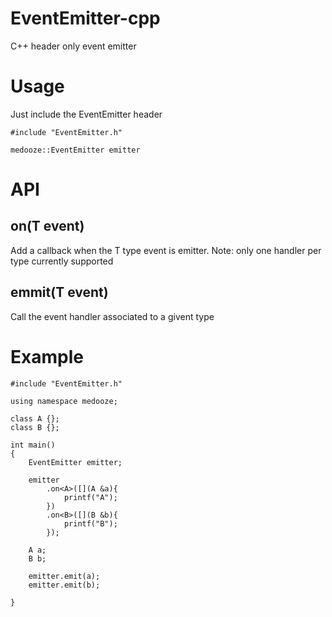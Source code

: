 # EventEmitter-cpp
C++ header only event emitter

# Usage

Just include the EventEmitter header

```
#include "EventEmitter.h"

medooze::EventEmitter emitter

```

# API

## on<T>(T event)

Add a callback when the T type event is emitter. Note: only one handler per type currently supported

## emmit(T event)

Call the event handler associated to a givent type


# Example

```
#include "EventEmitter.h"

using namespace medooze;

class A {};
class B {};

int main() 
{
    EventEmitter emitter;

    emitter
        .on<A>([](A &a){
            printf("A");
        })
        .on<B>([](B &b){
            printf("B");
        });

    A a;
    B b;

    emitter.emit(a);
    emitter.emit(b);
    
}
```